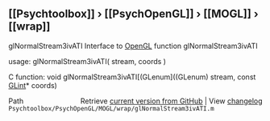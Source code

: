 ## [[Psychtoolbox]] &#8250; [[PsychOpenGL]] &#8250; [[MOGL]] &#8250; [[wrap]]

glNormalStream3ivATI  Interface to [OpenGL](OpenGL) function glNormalStream3ivATI  
  
usage:  glNormalStream3ivATI( stream, coords )  
  
C function:  void glNormalStream3ivATI[(GLenum]((GLenum) stream, const [GLint](GLint)\* coords)  




<div class="code_header" style="text-align:right;">
  <span style="float:left;">Path&nbsp;&nbsp;</span> <span class="counter">Retrieve <a href=
  "https://raw.github.com/Psychtoolbox-3/Psychtoolbox-3/beta/Psychtoolbox/PsychOpenGL/MOGL/wrap/glNormalStream3ivATI.m">current version from GitHub</a> | View <a href=
  "https://github.com/Psychtoolbox-3/Psychtoolbox-3/commits/beta/Psychtoolbox/PsychOpenGL/MOGL/wrap/glNormalStream3ivATI.m">changelog</a></span>
</div>
<div class="code">
  <code>Psychtoolbox/PsychOpenGL/MOGL/wrap/glNormalStream3ivATI.m</code>
</div>

